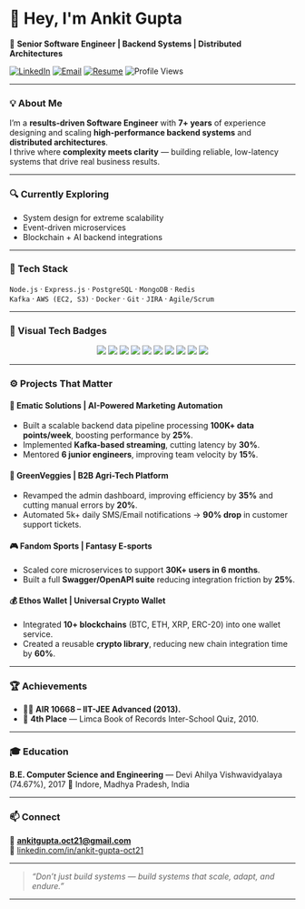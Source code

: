 # 👋 Hey, I'm Ankit Gupta  
🚀 **Senior Software Engineer | Backend Systems | Distributed Architectures**

[![LinkedIn](https://img.shields.io/badge/LinkedIn-Ankit%20Gupta-blue?logo=linkedin)](https://linkedin.com/in/ankit-gupta-oct21)
[![Email](https://img.shields.io/badge/Email-ankitgupta.oct21%40gmail.com-red?logo=gmail)](mailto:ankitgupta.oct21@gmail.com)
[![Resume](https://img.shields.io/badge/📄_Resume-Download-brightgreen)](./Ankit_Resume_Final_Oct2025.pdf)
![Profile Views](https://komarev.com/ghpvc/?username=ankit21goyal&color=blue)

---

### 💡 About Me
I’m a **results-driven Software Engineer** with **7+ years** of experience designing and scaling **high-performance backend systems** and **distributed architectures**.  
I thrive where **complexity meets clarity** — building reliable, low-latency systems that drive real business results.

---

### 🔍 Currently Exploring
- System design for extreme scalability  
- Event-driven microservices  
- Blockchain + AI backend integrations

---

### 🧠 Tech Stack
`Node.js` · `Express.js` · `PostgreSQL` · `MongoDB` · `Redis`  
`Kafka` · `AWS (EC2, S3)` · `Docker` · `Git` · `JIRA` · `Agile/Scrum`

---

### 🤖 Visual Tech Badges
<p align="center">
  <img src="https://img.shields.io/badge/Node.js-339933?style=for-the-badge&logo=node.js&logoColor=white" />
  <img src="https://img.shields.io/badge/Express.js-000000?style=for-the-badge&logo=express&logoColor=white" />
  <img src="https://img.shields.io/badge/PostgreSQL-316192?style=for-the-badge&logo=postgresql&logoColor=white" />
  <img src="https://img.shields.io/badge/MongoDB-47A248?style=for-the-badge&logo=mongodb&logoColor=white" />
  <img src="https://img.shields.io/badge/Redis-DC382D?style=for-the-badge&logo=redis&logoColor=white" />
  <img src="https://img.shields.io/badge/Kafka-231F20?style=for-the-badge&logo=apache-kafka&logoColor=white" />
  <img src="https://img.shields.io/badge/AWS-FF9900?style=for-the-badge&logo=amazon-aws&logoColor=white" />
  <img src="https://img.shields.io/badge/Docker-2496ED?style=for-the-badge&logo=docker&logoColor=white" />
  <img src="https://img.shields.io/badge/Git-F05032?style=for-the-badge&logo=git&logoColor=white" />
  <img src="https://img.shields.io/badge/JIRA-0052CC?style=for-the-badge&logo=jira&logoColor=white" />
</p>

---

### ⚙️ Projects That Matter

#### 🧩 Ematic Solutions | AI-Powered Marketing Automation
- Built a scalable backend data pipeline processing **100K+ data points/week**, boosting performance by **25%**.  
- Implemented **Kafka-based streaming**, cutting latency by **30%**.  
- Mentored **6 junior engineers**, improving team velocity by **15%**.

#### 🥬 GreenVeggies | B2B Agri-Tech Platform
- Revamped the admin dashboard, improving efficiency by **35%** and cutting manual errors by **20%**.  
- Automated 5k+ daily SMS/Email notifications → **90% drop** in customer support tickets.

#### 🎮 Fandom Sports | Fantasy E-sports
- Scaled core microservices to support **30K+ users in 6 months**.  
- Built a full **Swagger/OpenAPI suite** reducing integration friction by **25%**.

#### 💰 Ethos Wallet | Universal Crypto Wallet
- Integrated **10+ blockchains** (BTC, ETH, XRP, ERC-20) into one wallet service.  
- Created a reusable **crypto library**, reducing new chain integration time by **60%**.

---

### 🏆 Achievements
- ✌🏼 **AIR 10668 – IIT-JEE Advanced (2013).**  
- 🧠 **4th Place** — Limca Book of Records Inter-School Quiz, 2010.

---

### 🎓 Education
**B.E. Computer Science and Engineering** — Devi Ahilya Vishwavidyalaya (74.67%), 2017
📍 Indore, Madhya Pradesh, India

---

### 📫 Connect
📧 **ankitgupta.oct21@gmail.com**  
🔗 [linkedin.com/in/ankit-gupta-oct21](https://linkedin.com/in/ankit-gupta-oct21)

---

> _“Don’t just build systems — build systems that scale, adapt, and endure.”_

---

